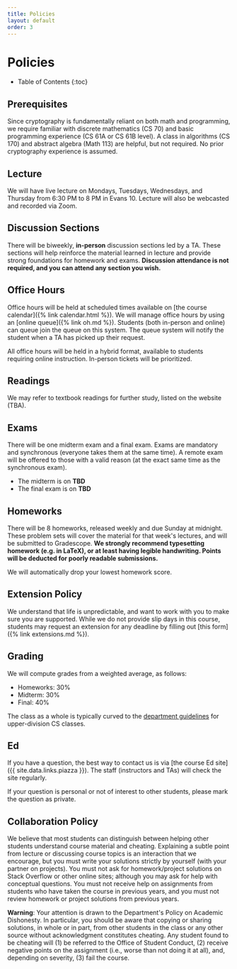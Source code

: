 ```yaml
---
title: Policies
layout: default
order: 3
---
```


# Policies

* Table of Contents
{:toc}

## Prerequisites

Since cryptography is fundamentally reliant on both math and programming, we require familiar with discrete mathematics (CS 70) and basic programming experience (CS 61A or CS 61B level). A class in algorithms (CS 170) and abstract algebra (Math 113) are helpful, but not required. No prior cryptography experience is assumed.

## Lecture

We will have live lecture on Mondays, Tuesdays, Wednesdays, and Thursday from 6:30 PM to 8 PM in Evans 10. Lecture will also be webcasted and recorded via Zoom.

## Discussion Sections

There will be biweekly, **in-person** discussion sections led by a TA. These sections will help reinforce the material learned in lecture and provide strong foundations for homework and exams. **Discussion attendance is not required, and you can attend any section you wish.**

## Office Hours

Office hours will be held at scheduled times available on [the course calendar]({% link calendar.html %}). We will manage office hours by using an [online queue]({% link oh.md %}). Students (both in-person and online) can queue join the queue on this system. The queue system will notify the student when a TA has picked up their request.

All office hours will be held in a hybrid format, available to students requiring online instruction. In-person tickets will be prioritized.

## Readings

We may refer to textbook readings for further study, listed on the website (TBA).

## Exams

There will be one midterm exam and a final exam. Exams are mandatory and synchronous (everyone takes them at the same time). A remote exam will be offered to those with a valid reason (at the exact same time as the synchronous exam).

* The midterm is on **TBD**
* The final exam is on **TBD**

## Homeworks

There will be 8 homeworks, released weekly and due Sunday at midnight. These problem sets will cover the material for that week's lectures, and will be submitted to Gradescope. **We strongly recommend typesetting homework (e.g. in LaTeX), or at least having legible handwriting. Points will be deducted for poorly readable submissions.**

We will automatically drop your lowest homework score.

## Extension Policy

We understand that life is unpredictable, and want to work with you to make sure you are supported. While we do not provide slip days in this course, students may request an extension for any deadline by filling out [this form]({% link extensions.md %}).

## Grading

We will compute grades from a weighted average, as follows:

- Homeworks: 30%
- Midterm: 30%
- Final: 40%

The class as a whole is typically curved to the [department guidelines](https://eecs.berkeley.edu/resources/faculty-staff/academic-personnel/grading-guidelines-undergrad) for upper-division CS classes.

## Ed

If you have a question, the best way to contact us is via [the course Ed site]({{ site.data.links.piazza }}). The staff (instructors and TAs) will check the site regularly.

If your question is personal or not of interest to other students, please mark the question as private.

## Collaboration Policy

We believe that most students can distinguish between helping other students understand course material and cheating. Explaining a subtle point from lecture or discussing course topics is an interaction that we encourage, but you must write your solutions strictly by yourself (with your partner on projects). You must not ask for homework/project solutions on Stack Overflow or other online sites; although you may ask for help with conceptual questions. You must not receive help on assignments from students who have taken the course in previous years, and you must not review homework or project solutions from previous years.

**Warning**: Your attention is drawn to the Department's Policy on Academic Dishonesty. In particular, you should be aware that copying or sharing solutions, in whole or in part, from other students in the class or any other source without acknowledgment constitutes cheating. Any student found to be cheating will (1) be referred to the Office of Student Conduct, (2) receive negative points on the assignment (i.e., worse than not doing it at all), and, depending on severity, (3) fail the course.


<!-- ## Inclusivity and Student Climate -->
<!-- TODO: Include a link to the department's Student Climate & Incident Reporting Form: https://docs.google.com/forms/d/e/1FAIpQLSc4NYHdUJ8IzYA1SoiTinWBybGWkj0mfmdnHAeygAxkZajelQ/viewform -->
